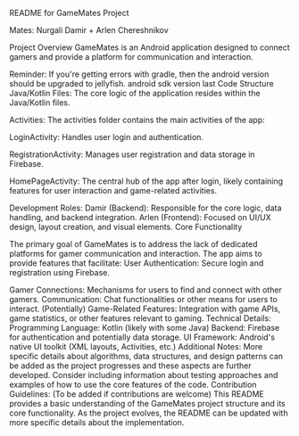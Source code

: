 README for GameMates Project

Mates: Nurgali Damir + Arlen Chereshnikov

Project Overview
GameMates is an Android application designed to connect gamers and provide a platform for communication and interaction.

Reminder:
If you're getting errors with gradle, 
then the android version should be upgraded to jellyfish.
android sdk version last
Code Structure
Java/Kotlin Files: The core logic of the application resides within the Java/Kotlin files.

Activities: The activities folder contains the main activities of the app:

LoginActivity: Handles user login and authentication.

RegistrationActivity: Manages user registration and data storage in Firebase.

HomePageActivity: The central hub of the app after login, likely containing features for user interaction and game-related activities.

Development Roles:
Damir (Backend): Responsible for the core logic, data handling, and backend integration.
Arlen (Frontend): Focused on UI/UX design, layout creation, and visual elements.
Core Functionality

The primary goal of GameMates is to address the lack of dedicated platforms for gamer communication and interaction. The app aims to provide features that facilitate:
User Authentication: Secure login and registration using Firebase.

Gamer Connections: Mechanisms for users to find and connect with other gamers.
Communication: Chat functionalities or other means for users to interact.
(Potentially) Game-Related Features: Integration with game APIs, game statistics, or other features relevant to gaming.
Technical Details:
Programming Language: Kotlin (likely with some Java)
Backend: Firebase for authentication and potentially data storage.
UI Framework: Android's native UI toolkit (XML layouts, Activities, etc.)
Additional Notes:
More specific details about algorithms, data structures, and design patterns can be added as the project progresses and these aspects are further developed.
Consider including information about testing approaches and examples of how to use the core features of the code.
Contribution Guidelines:
(To be added if contributions are welcome)
This README provides a basic understanding of the GameMates project structure and its core functionality. As the project evolves, the README can be updated with more specific details about the implementation.
